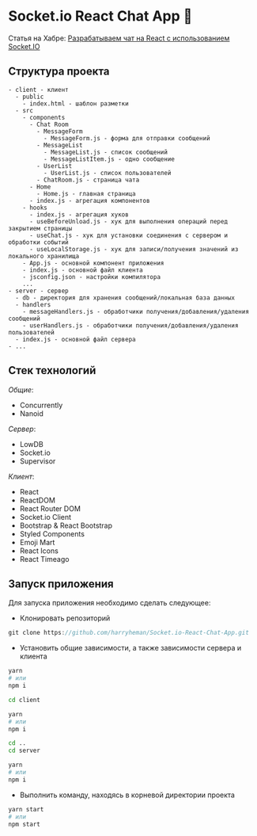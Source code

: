 # Socket.io React Chat App :metal:

Статья на Хабре: <a href="https://habr.com/ru/post/544046/">Разрабатываем чат на React с использованием Socket.IO</a>

## Структура проекта

```
- client - клиент
  - public
    - index.html - шаблон разметки
  - src
    - components
      - Chat Room
        - MessageForm
          - MessageForm.js - форма для отправки сообщений
        - MessageList
          - MessageList.js - список сообщений
          - MessageListItem.js - одно сообщение
        - UserList
          - UserList.js - список пользователей
        - ChatRoom.js - страница чата
      - Home
        - Home.js - главная страница
      - index.js - агрегация компонентов
    - hooks
      - index.js - агрегация хуков
      - useBeforeUnload.js - хук для выполнения операций перед закрытием страницы
      - useChat.js - хук для установки соединения с сервером и обработки событий
      - useLocalStorage.js - хук для записи/получения значений из локального хранилища
    - App.js - основной компонент приложения
    - index.js - основной файл клиента
    - jsconfig.json - настройки компилятора
    ...
- server - сервер
  - db - директория для хранения сообщений/локальная база данных
  - handlers
    - messageHandlers.js - обработчики получения/добавления/удаления сообщений
    - userHandlers.js - обработчики получения/добавления/удаления пользователей
  - index.js - основной файл сервера
- ...
```

## Стек технологий

*Общие*:

- Concurrently
- Nanoid

*Сервер*:

- LowDB
- Socket.io
- Supervisor

*Клиент*:

- React
- ReactDOM
- React Router DOM
- Socket.io Client
- Bootstrap & React Bootstrap
- Styled Components
- Emoji Mart
- React Icons
- React Timeago

## Запуск приложения

Для запуска приложения необходимо сделать следующее:

- Клонировать репозиторий

```js
git clone https://github.com/harryheman/Socket.io-React-Chat-App.git
```

- Установить общие зависимости, а также зависимости сервера и клиента

```bash
yarn
# или
npm i

cd client

yarn
# или
npm i

cd ..
cd server

yarn
# или
npm i
```

- Выполнить команду, находясь в корневой директории проекта

```bash
yarn start
# или
npm start
```
